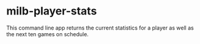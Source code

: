 # milb-player-stats
This command line app returns the current statistics for a player as well as the next ten games on schedule.
